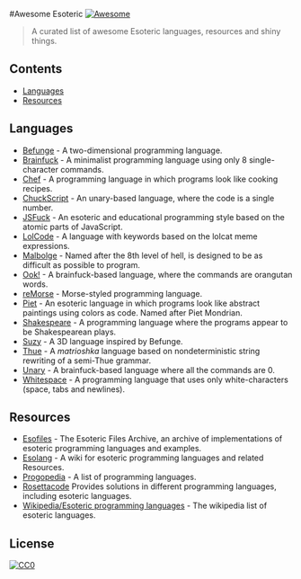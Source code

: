 #Awesome Esoteric [![Awesome](https://cdn.rawgit.com/sindresorhus/awesome/d7305f38d29fed78fa85652e3a63e154dd8e8829/media/badge.svg)](https://github.com/sindresorhus/awesome)

>A curated list of awesome Esoteric languages, resources and shiny things.

## Contents
* [Languages](#languages)
* [Resources](#resources)


## Languages

* [Befunge](https://esolangs.org/wiki/Befunge) - A two-dimensional programming language.
* [Brainfuck](https://esolangs.org/wiki/Brainfuck) - A minimalist programming language using only 8 single-character commands.
* [Chef](http://www.dangermouse.net/esoteric/chef.html) - A programming language in which programs look like cooking recipes.
* [ChuckScript](https://github.com/angrykoala/chuckscript) - An unary-based language, where the code is a single number.
* [JSFuck](https://github.com/aemkei/jsfuck) - An esoteric and educational programming style based on the atomic parts of JavaScript.
* [LolCode](http://lolcode.org) - A language with keywords based on the lolcat meme expressions.
* [Malbolge](http://www.lscheffer.com/malbolge.shtml) - Named after the 8th level of hell, is designed to be as difficult as possible to program.
* [Ook!](http://www.dangermouse.net/esoteric/ook.html) - A brainfuck-based language, where the commands are orangutan words.
* [reMorse](http://esolangs.org/wiki/reMorse) - Morse-styled programming language.
* [Piet](http://www.dangermouse.net/esoteric/piet.html) -  An esoteric language in which programs look like abstract paintings using colors as code. Named after Piet Mondrian.
* [Shakespeare](http://shakespearelang.sourceforge.net) - A programming language where the programs appear to be Shakespearean plays.
* [Suzy](https://github.com/gvx/suzy) - A 3D language inspired by Befunge.
* [Thue](https://github.com/jcolag/Thue) - A _matrioshka_ language based on nondeterministic string rewriting of a semi-Thue grammar.
* [Unary](https://esolangs.org/wiki/Unary) - A brainfuck-based language where all the commands are 0.
* [Whitespace](http://web.archive.org/web/20150623025348/http://compsoc.dur.ac.uk/whitespace) - A programming language that uses only white-characters (space, tabs and newlines).

## Resources

* [Esofiles](https://github.com/graue/esofiles) - The Esoteric Files Archive, an archive of implementations of esoteric programming languages and examples.
* [Esolang](https://esolangs.org) - A wiki for esoteric programming languages and related Resources.
* [Progopedia](http://progopedia.com/paradigm/esoteric) - A list of programming languages.
* [Rosettacode](http://rosettacode.org/wiki/Rosetta_Code) Provides solutions in different programming languages, including esoteric languages.
* [Wikipedia/Esoteric programming languages](https://en.wikipedia.org/wiki/Esoteric_programming_language) - The wikipedia list of esoteric languages.


## License

[![CC0](http://mirrors.creativecommons.org/presskit/buttons/88x31/svg/cc-zero.svg)](https://creativecommons.org/publicdomain/zero/1.0)
